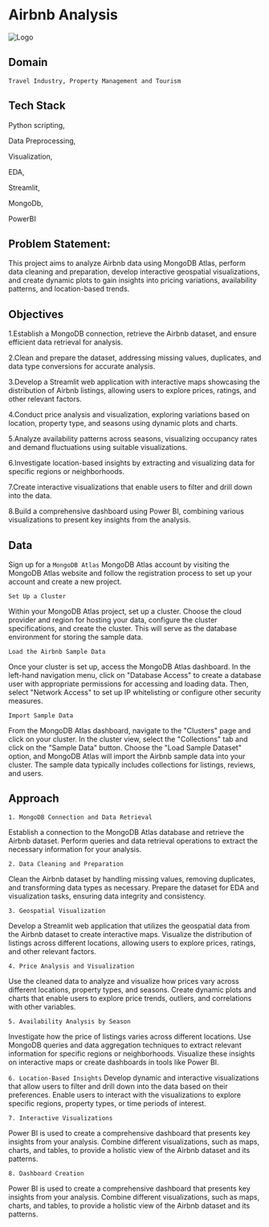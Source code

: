 
# Airbnb Analysis



![Logo](https://www.digital.ink/wp-content/uploads/airbnb_logo_detail.jpg)



## Domain



```http
Travel Industry, Property Management and Tourism 
```




## Tech Stack



 Python scripting, 

Data Preprocessing,

 Visualization,


EDA, 

Streamlit, 

MongoDb, 

PowerBI 



## Problem Statement:

This project aims to analyze Airbnb data using MongoDB Atlas, perform data cleaning and preparation, develop interactive geospatial visualizations, and create dynamic plots to gain insights into pricing variations, availability patterns, and location-based trends.
## Objectives

1.Establish a MongoDB connection, retrieve the Airbnb dataset, and ensure efficient data retrieval for analysis.

2.Clean and prepare the dataset, addressing missing values, duplicates, and data type conversions for accurate analysis.

3.Develop a Streamlit web application with interactive maps showcasing the distribution of Airbnb listings, allowing users to explore prices, ratings, and other relevant factors.

4.Conduct price analysis and visualization, exploring variations based on location, property type, and seasons using dynamic plots and charts.

5.Analyze availability patterns across seasons, visualizing occupancy rates and demand fluctuations using suitable visualizations.

6.Investigate location-based insights by extracting and visualizing data for specific regions or neighborhoods.

7.Create interactive visualizations that enable users to filter and drill down into the data.

8.Build a comprehensive dashboard using  Power BI, combining various visualizations to present key insights from the analysis.
## Data

Sign up for a `MongoDB Atlas` MongoDB Atlas account by visiting the MongoDB Atlas website and follow the registration process to set up your account and create a new project.


`Set Up a Cluster` 

Within your MongoDB Atlas project, set up a cluster. Choose the cloud provider and region for hosting your data, configure the cluster specifications, and create the cluster. This will serve as the database environment for storing the sample data.

`Load the Airbnb Sample Data` 

Once your cluster is set up, access the MongoDB Atlas dashboard. In the left-hand navigation menu, click on "Database Access" to create a database user with appropriate permissions for accessing and loading data. Then, select "Network Access" to set up IP whitelisting or configure other security measures.

`Import Sample Data` 

From the MongoDB Atlas dashboard, navigate to the "Clusters" page and click on your cluster. In the cluster view, select the "Collections" tab and click on the "Sample Data" button. Choose the "Load Sample Dataset" option, and MongoDB Atlas will import the Airbnb sample data into your cluster. The sample data typically includes collections for listings, reviews, and users.



## Approach


`1. MongoDB Connection and Data Retrieval`

Establish a connection to the MongoDB Atlas database and retrieve the Airbnb dataset. Perform queries and data retrieval operations to extract the necessary information for your analysis.


`2. Data Cleaning and Preparation`

Clean the Airbnb dataset by handling missing values, removing duplicates, and transforming data types as necessary. Prepare the dataset for EDA and visualization tasks, ensuring data integrity and consistency.


`3. Geospatial Visualization`

Develop a Streamlit web application that utilizes the geospatial data from the Airbnb dataset to create interactive maps. Visualize the distribution of listings across different locations, allowing users to explore prices, ratings, and other relevant factors.

`4. Price Analysis and Visualization`

Use the cleaned data to analyze and visualize how prices vary across different locations, property types, and seasons. Create dynamic plots and charts that enable users to explore price trends, outliers, and correlations with other variables.



`5. Availability Analysis by Season`

Investigate how the price of listings varies across different locations. Use MongoDB queries and data aggregation techniques to extract relevant information for specific regions or neighborhoods. Visualize these insights on interactive maps or create dashboards in tools like  Power BI.


`6. Location-Based Insights`
Develop dynamic and interactive visualizations that allow users to filter and drill down into the data based on their preferences. Enable users to interact with the visualizations to explore specific regions, property types, or time periods of interest.


`7. Interactive Visualizations`

 Power BI is used to create a comprehensive dashboard that presents key insights from your analysis. Combine different visualizations, such as maps, charts, and tables, to provide a holistic view of the Airbnb dataset and its patterns.


`8. Dashboard Creation`

 Power BI is used to create a comprehensive dashboard that presents key insights from your analysis. Combine different visualizations, such as maps, charts, and tables, to provide a holistic view of the Airbnb dataset and its patterns.




